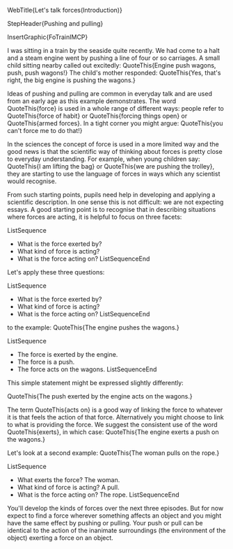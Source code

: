 WebTitle{Let&apos;s talk forces(Introduction)}

StepHeader{Pushing and pulling}

InsertGraphic{FoTrainIMCP}

I was sitting in a train by the seaside quite recently. We had come to a halt and a steam engine went by pushing a line of four or so carriages. A small child sitting nearby called out excitedly: QuoteThis{Engine push wagons, push, push wagons!}
The child's mother responded: QuoteThis{Yes, that's right, the big engine is pushing the wagons.}

Ideas of pushing and pulling are common in everyday talk and are used from an early age as this example demonstrates. The word QuoteThis{force} is used in a whole range of different ways: people refer to QuoteThis{force of habit} or QuoteThis{forcing things open} or QuoteThis{armed forces}. In a tight corner you might argue: QuoteThis{you can't force me to do that!}

In the sciences the concept of force is used in a more limited way and the good news is that the scientific way of thinking about forces is pretty close to everyday understanding. For example, when young children say: QuoteThis{I am lifting the bag} or QuoteThis{we are pushing the trolley}, they are starting to use the language of forces in ways which any scientist would recognise.

From such starting points, pupils need help in developing and applying a scientific description. In one sense this is not difficult: we are not expecting essays. A good starting point is to recognise that in describing situations where forces are acting, it is helpful to focus on three facets:

ListSequence
- What is the force exerted by?
- What kind of force is acting?
- What is the force acting on?
ListSequenceEnd

Let's apply these three questions:

ListSequence
- What is the force exerted by?
- What kind of force is acting?
- What is the force acting on?
ListSequenceEnd

to the example:
QuoteThis{The engine pushes the wagons.}

ListSequence
- The force is exerted by the engine.
- The force is a push.
- The force acts on the wagons.
ListSequenceEnd

This simple statement might be expressed slightly differently:

QuoteThis{The push exerted by the engine acts on the wagons.}

The term QuoteThis{acts on} is a good way of linking the force to whatever it is that feels the action of that force. Alternatively you might choose to link to what is providing the force. We suggest the consistent use of the word QuoteThis{exerts}, in which case:
QuoteThis{The engine exerts a push on the wagons.}

Let's look at a second example:
QuoteThis{The woman pulls on the rope.}

ListSequence
- What exerts the force? The woman.
- What kind of force is acting? A pull.
- What is the force acting on? The rope.
ListSequenceEnd

You'll develop the kinds of forces over the next three episodes. But for now expect to find a force wherever something affects an object and you might have the same effect by pushing or pulling. Your push or pull can be identical to the action of the inanimate surroundings (the environment of the object) exerting a force on an object.

